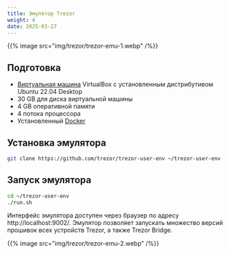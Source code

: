 ```yaml
---
title: Эмулятор Trezor
weight: 4
date: 2025-03-27
---
```


{{% image src="img/trezor/trezor-emu-1.webp" /%}}

## Подготовка

- [Виртуальная машина](linux/virtualbox) VirtualBox с установленным дистрибутивом Ubuntu 22.04 Desktop
- 30 GB для диска виртуальной машины
- 4 GB оперативной памяти
- 4 потока процессора
- Установленный [Docker](linux/docker)

## Установка эмулятора

```bash
git clone https://github.com/trezor/trezor-user-env ~/trezor-user-env
```

## Запуск эмулятора

```bash
cd ~/trezor-user-env
./run.sh
```

Интерфейс эмулятора доступен через браузер по адресу http://localhost:9002/. Эмулятор позволяет запускать множество версий прошивок всех устройств Trezor, а также Trezor Bridge.

{{% image src="img/trezor/trezor-emu-2.webp" /%}}